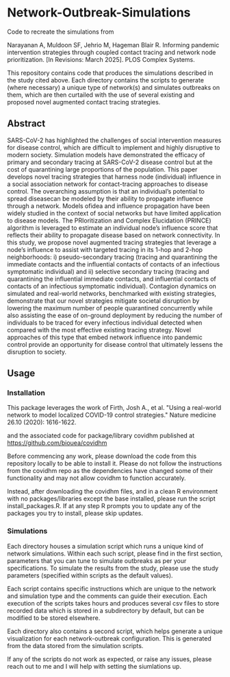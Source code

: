 # Network-Outbreak-Simulations
Code to recreate the simulations from 

Narayanan A, Muldoon SF, Jehrio M, Hageman Blair R. Informing pandemic intervention strategies
through coupled contact tracing and network node prioritization. [In Revisions: March 2025]. PLOS
Complex Systems.


This repository contains code that produces the simulations described in the study cited above. Each directory contains the scripts to generate (where necessary) a unique type of network(s) and simulates outbreaks on them, which are then curtailed with the use of several existing and proposed novel augmented contact tracing strategies. 

## Abstract

SARS-CoV-2 has highlighted the challenges of social intervention measures for disease control, which are difficult to implement and highly disruptive to modern society. Simulation models have demonstrated the efficacy of primary and secondary tracing at SARS-CoV-2 disease control but at the cost of quarantining large proportions of the population. This paper develops novel tracing strategies that harness node (individual) influence in a social association network for contact-tracing approaches to disease
control. The overarching assumption is that an individual’s potential to spread diseasecan be modeled by their ability to propagate influence through a network. Models ofidea and influence propagation have been widely studied in the context of social networks but have limited application to disease models. The PRIoritization and Complex Elucidation (PRINCE) algorithm is leveraged to estimate an individual node’s influence score that reflects their ability to propagate disease based on network
connectivity. In this study, we propose novel augmented tracing strategies that leverage a node’s influence to assist with targeted tracing in its 1-hop and 2-hop neighborhoods: i) pseudo-secondary tracing (tracing and quarantining the immediate contacts and the influential contacts of contacts of an infectious symptomatic individual) and ii) selective secondary tracing (tracing and quarantining the influential immediate contacts, and influential contacts of contacts of an infectious symptomatic individual). Contagion dynamics on simulated and real-world networks, benchmarked with existing strategies, demonstrate that our novel strategies mitigate societal disruption by lowering the maximum number of people quarantined concurrently while also assisting the ease of on-ground deployment by reducing the number of individuals to be traced for every infectious individual detected when compared with the most effective existing tracing strategy. Novel approaches of this type that embed network influence into pandemic control provide an opportunity for disease control that ultimately lessens the disruption to society.

## Usage

### Installation
This package leverages the work of 
Firth, Josh A., et al. "Using a real-world network to model localized COVID-19 control strategies." Nature medicine 26.10 (2020): 1616-1622.

and the associated code for package/library covidhm published at 
https://github.com/biouea/covidhm

Before commencing any work, please download the code from this repository locally to be able to install it. Please do not follow the instructions from the covidhm repo as the dependencies have changed some of their functionality and may not allow covidhm to function accurately. 

Instead, after downloading the covidhm files, and in a clean R environment with no packages/libraries except the base installed, please run the script install_packages.R. If at any step R prompts you to update any of the packages you try to install, please skip updates. 


### Simulations
Each directory houses a simulation script which runs a unique kind of network simulations. Within each such script, please find in the first section, parameters that you can tune to simulate outbreaks as per your specifications. To simulate the results from the study, please use the study parameters (specified within scripts as the default values). 

Each script contains specific instructions which are unique to the network and simulation type and the comments can guide their execution. Each execution of the scripts takes hours and produces several csv files to store recorded data which is stored in a subdirectory by default, but can be modified to be stored elsewhere. 

Each directory also contains a second script, which helps generate a unique visualization for each network-outbreak configuration. This is generated from the data stored from the simulation scripts.

If any of the scripts do not work as expected, or raise any issues, please reach out to me and I will help with setting the siumlations up. 


